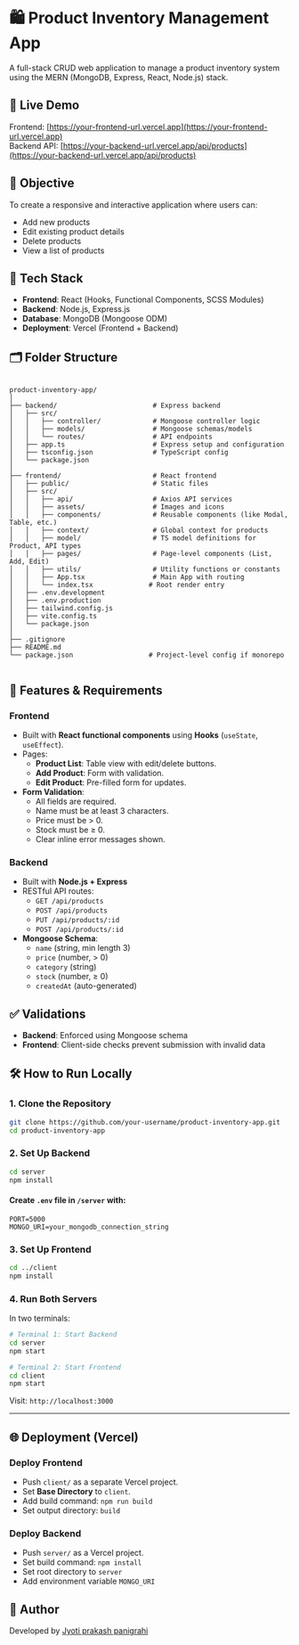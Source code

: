 # 🛍 Product Inventory Management App

A full-stack CRUD web application to manage a product inventory system using the MERN (MongoDB, Express, React, Node.js) stack.

## 🚀 Live Demo

Frontend: [https://your-frontend-url.vercel.app](https://your-frontend-url.vercel.app)  
Backend API: [https://your-backend-url.vercel.app/api/products](https://your-backend-url.vercel.app/api/products)

## 🎯 Objective

To create a responsive and interactive application where users can:
- Add new products
- Edit existing product details
- Delete products
- View a list of products

## 🧩 Tech Stack

- **Frontend**: React (Hooks, Functional Components, SCSS Modules)
- **Backend**: Node.js, Express.js
- **Database**: MongoDB (Mongoose ODM)
- **Deployment**: Vercel (Frontend + Backend)

## 🗂️ Folder Structure

```

product-inventory-app/
│
├── backend/                        # Express backend
│   ├── src/
│   │   ├── controller/             # Mongoose controller logic
│   │   ├── models/                 # Mongoose schemas/models
│   │   └── routes/                 # API endpoints
│   ├── app.ts                      # Express setup and configuration
│   ├── tsconfig.json               # TypeScript config
│   └── package.json
│
├── frontend/                       # React frontend
│   ├── public/                     # Static files
│   ├── src/
│   │   ├── api/                    # Axios API services
│   │   ├── assets/                 # Images and icons
│   │   ├── components/             # Reusable components (like Modal, Table, etc.)
│   │   ├── context/                # Global context for products
│   │   ├── model/                  # TS model definitions for Product, API types
│   │   ├── pages/                  # Page-level components (List, Add, Edit)
│   │   ├── utils/                  # Utility functions or constants
│   │   ├── App.tsx                 # Main App with routing
│   │   └── index.tsx              # Root render entry
│   ├── .env.development
│   ├── .env.production
│   ├── tailwind.config.js
│   ├── vite.config.ts
│   └── package.json
│
├── .gitignore
├── README.md
└── package.json                   # Project-level config if monorepo


````

## 🔧 Features & Requirements

### Frontend

- Built with **React functional components** using **Hooks** (`useState`, `useEffect`).
- Pages:
  - **Product List**: Table view with edit/delete buttons.
  - **Add Product**: Form with validation.
  - **Edit Product**: Pre-filled form for updates.
- **Form Validation**:
  - All fields are required.
  - Name must be at least 3 characters.
  - Price must be > 0.
  - Stock must be ≥ 0.
  - Clear inline error messages shown.

### Backend

- Built with **Node.js + Express**
- RESTful API routes:
  - `GET /api/products`
  - `POST /api/products`
  - `PUT /api/products/:id`
  - `POST /api/products/:id`
- **Mongoose Schema**:
  - `name` (string, min length 3)
  - `price` (number, > 0)
  - `category` (string)
  - `stock` (number, ≥ 0)
  - `createdAt` (auto-generated)

## ✅ Validations

- **Backend**: Enforced using Mongoose schema
- **Frontend**: Client-side checks prevent submission with invalid data

## 🛠 How to Run Locally

### 1. Clone the Repository
```bash
git clone https://github.com/your-username/product-inventory-app.git
cd product-inventory-app
````

### 2. Set Up Backend

```bash
cd server
npm install
```

#### Create `.env` file in `/server` with:

```env
PORT=5000
MONGO_URI=your_mongodb_connection_string
```

### 3. Set Up Frontend

```bash
cd ../client
npm install
```

### 4. Run Both Servers

In two terminals:

```bash
# Terminal 1: Start Backend
cd server
npm start
```

```bash
# Terminal 2: Start Frontend
cd client
npm start
```

Visit: `http://localhost:3000`

---

## 🌐 Deployment (Vercel)

### Deploy Frontend

* Push `client/` as a separate Vercel project.
* Set **Base Directory** to `client`.
* Add build command: `npm run build`
* Set output directory: `build`

### Deploy Backend

* Push `server/` as a Vercel project.
* Set build command: `npm install`
* Set root directory to `server`
* Add environment variable `MONGO_URI`


## 📌 Author

Developed by [Jyoti prakash panigrahi](https://www.linkedin.com/in/your-profile)


